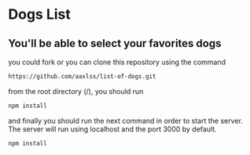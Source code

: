 # Dogs List
## You'll be able to select your favorites dogs


you could fork or you can clone this repository using the command 
```sh
https://github.com/aaxlss/list-of-dogs.git
```

from the root directory (/), you should run

```sh
npm install
```

and finally you should run the next command in order to start the server. The server will run using localhost and the port 3000 by default.


```sh
npm install
```
